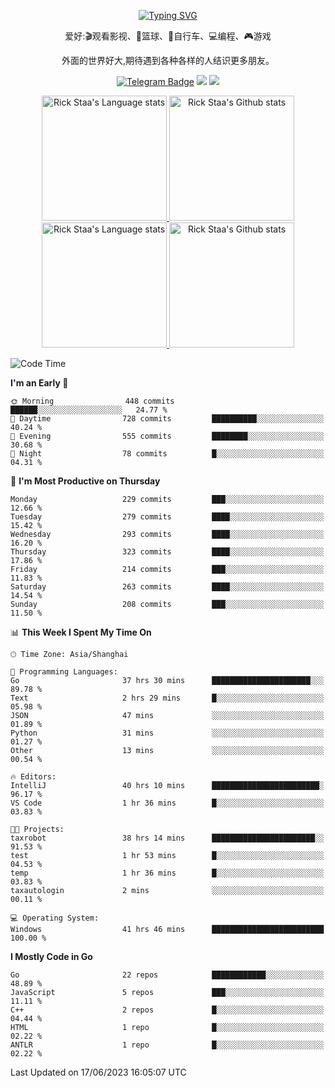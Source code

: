 <div align="center"> 

[![Typing SVG](https://readme-typing-svg.herokuapp.com?size=25&duration=2500&color=eeeeee&vCenter=true&width=200&height=40&lines=Hi+there+%F0%9F%91%8B%F0%9F%8F%BB;I'm+DanBai)](https://git.io/typing-svg)

爱好:🎬观看影视、🏀篮球、🚴自行车、💻编程、🎮游戏

外面的世界好大,期待遇到各种各样的人结识更多朋友。

[![Telegram Badge](https://img.shields.io/badge/-Telegram-blue?style=flat&logo=Telegram&logoColor=white)](https://t.me/danbai9420) 
[![](https://img.shields.io/badge/-Blog-brightgreen?style=flat&logo=Blogger&logoColor=white)](https://p00q.cn)
[![](https://img.shields.io/badge/-Email-red?style=flat&logo=Mail.Ru&logoColor=white)](mailto:danbai@88.com)
</div>

<!-- Light Mode -->
<div align="center"> 
<a href="https://github.com/anuraghazra/github-readme-stats#gh-light-mode-only">
<img height=200 src="https://github-readme-stats.vercel.app/api/top-langs/?username=danbai225&layout=compact&langs_count=10&hide_border=1&role=OWNER,COLLABORATOR#gh-light-mode-only" alt="Rick Staa's Language stats" />
</a>
<a href="https://github.com/anuraghazra/github-readme-stats#gh-light-mode-only">
<img height=200 src="https://github-readme-stats.vercel.app/api?username=danbai225&show_icons=true&count_private=true&line_height=28&hide_border=1&include_all_commits=true&card_width=450&role=OWNER,COLLABORATOR&exclude_repo=github-readme-stats#gh-light-mode-only" alt="Rick Staa's Github stats" />
</a>
</div>

<!-- Dark Mode -->
<div align="center"> 
<a href="https://github.com/anuraghazra/github-readme-stats#gh-dark-mode-only">
<img height=200 src="https://github-readme-stats.vercel.app/api/top-langs/?username=danbai225&layout=compact&langs_count=10&hide_border=1&role=OWNER,COLLABORATOR&theme=github_dark#gh-dark-mode-only" alt="Rick Staa's Language stats" />
</a>
<a href="https://github.com/anuraghazra/github-readme-stats#gh-dark-mode-only">
<img height=200 src="https://github-readme-stats.vercel.app/api?username=danbai225&show_icons=true&count_private=true&line_height=28&hide_border=1&include_all_commits=true&card_width=450&role=OWNER,COLLABORATOR&exclude_repo=github-readme-stats&theme=github_dark#gh-dark-mode-only" alt="Rick Staa's Github stats" />
</a>
</div>

<!--START_SECTION:waka-->
![Code Time](http://img.shields.io/badge/Code%20Time-461%20hrs%2046%20mins-blue)

**I'm an Early 🐤** 

```text
🌞 Morning                448 commits         ██████░░░░░░░░░░░░░░░░░░░   24.77 % 
🌆 Daytime                728 commits         ██████████░░░░░░░░░░░░░░░   40.24 % 
🌃 Evening                555 commits         ████████░░░░░░░░░░░░░░░░░   30.68 % 
🌙 Night                  78 commits          █░░░░░░░░░░░░░░░░░░░░░░░░   04.31 % 
```
📅 **I'm Most Productive on Thursday** 

```text
Monday                   229 commits         ███░░░░░░░░░░░░░░░░░░░░░░   12.66 % 
Tuesday                  279 commits         ████░░░░░░░░░░░░░░░░░░░░░   15.42 % 
Wednesday                293 commits         ████░░░░░░░░░░░░░░░░░░░░░   16.20 % 
Thursday                 323 commits         ████░░░░░░░░░░░░░░░░░░░░░   17.86 % 
Friday                   214 commits         ███░░░░░░░░░░░░░░░░░░░░░░   11.83 % 
Saturday                 263 commits         ████░░░░░░░░░░░░░░░░░░░░░   14.54 % 
Sunday                   208 commits         ███░░░░░░░░░░░░░░░░░░░░░░   11.50 % 
```


📊 **This Week I Spent My Time On** 

```text
🕑︎ Time Zone: Asia/Shanghai

💬 Programming Languages: 
Go                       37 hrs 30 mins      ██████████████████████░░░   89.78 % 
Text                     2 hrs 29 mins       █░░░░░░░░░░░░░░░░░░░░░░░░   05.98 % 
JSON                     47 mins             ░░░░░░░░░░░░░░░░░░░░░░░░░   01.89 % 
Python                   31 mins             ░░░░░░░░░░░░░░░░░░░░░░░░░   01.27 % 
Other                    13 mins             ░░░░░░░░░░░░░░░░░░░░░░░░░   00.54 % 

🔥 Editors: 
IntelliJ                 40 hrs 10 mins      ████████████████████████░   96.17 % 
VS Code                  1 hr 36 mins        █░░░░░░░░░░░░░░░░░░░░░░░░   03.83 % 

🐱‍💻 Projects: 
taxrobot                 38 hrs 14 mins      ███████████████████████░░   91.53 % 
test                     1 hr 53 mins        █░░░░░░░░░░░░░░░░░░░░░░░░   04.53 % 
temp                     1 hr 36 mins        █░░░░░░░░░░░░░░░░░░░░░░░░   03.83 % 
taxautologin             2 mins              ░░░░░░░░░░░░░░░░░░░░░░░░░   00.11 % 

💻 Operating System: 
Windows                  41 hrs 46 mins      █████████████████████████   100.00 % 
```

**I Mostly Code in Go** 

```text
Go                       22 repos            ████████████░░░░░░░░░░░░░   48.89 % 
JavaScript               5 repos             ███░░░░░░░░░░░░░░░░░░░░░░   11.11 % 
C++                      2 repos             █░░░░░░░░░░░░░░░░░░░░░░░░   04.44 % 
HTML                     1 repo              █░░░░░░░░░░░░░░░░░░░░░░░░   02.22 % 
ANTLR                    1 repo              █░░░░░░░░░░░░░░░░░░░░░░░░   02.22 % 
```




 Last Updated on 17/06/2023 16:05:07 UTC
<!--END_SECTION:waka-->
